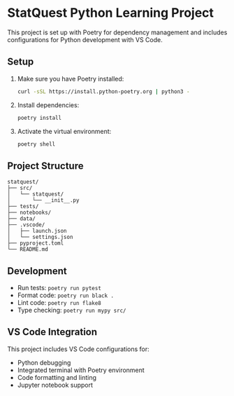 # StatQuest Python Learning Project

This project is set up with Poetry for dependency management and includes configurations for Python development with VS Code.

## Setup

1. Make sure you have Poetry installed:
   ```bash
   curl -sSL https://install.python-poetry.org | python3 -
   ```

2. Install dependencies:
   ```bash
   poetry install
   ```

3. Activate the virtual environment:
   ```bash
   poetry shell
   ```

## Project Structure

```
statquest/
├── src/
│   └── statquest/
│       └── __init__.py
├── tests/
├── notebooks/
├── data/
├── .vscode/
│   ├── launch.json
│   └── settings.json
├── pyproject.toml
└── README.md
```

## Development

- Run tests: `poetry run pytest`
- Format code: `poetry run black .`
- Lint code: `poetry run flake8`
- Type checking: `poetry run mypy src/`

## VS Code Integration

This project includes VS Code configurations for:
- Python debugging
- Integrated terminal with Poetry environment
- Code formatting and linting
- Jupyter notebook support
